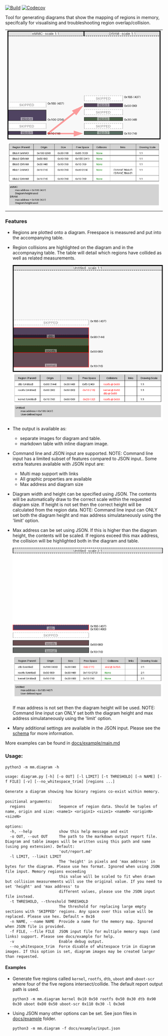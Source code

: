 [![Build](https://github.com/cracked-machine/mmdiagram/actions/workflows/python-app.yml/badge.svg)](https://github.com/cracked-machine/mmdiagram/actions/workflows/python-app.yml)
[![Codecov](https://img.shields.io/codecov/c/github/cracked-machine/mmdiagram)](https://app.codecov.io/gh/cracked-machine/mmdiagram)

Tool for generating diagrams that show the mapping of regions in memory, specifcally for visualising and troubleshooting region overlap/collision.

||
|:-:|
|![](docs/example/example_two_maps_diagram.png)|
|![](docs/example/example_two_maps_table.png)|

### Features

- Regions are plotted onto a diagram. Freespace is measured and put into the accompanying table.
- Region collisions are highlighted on the diagram and in the accompnaying table. The table will detail which regions have collided as well as related measurements.

  ![](docs/example/example_region_collisions_diagram.png)
  ![](docs/example/example_region_collisions_table.png)

- The output is available as:
    - separate images for diagram and table.
    - markdown table with inline diagram image.
- Command line and JSON input are supported. NOTE: Command line input has a limited subset of features compared to JSON input.. Some extra features available with JSON input are:
    - Multi map support with links
    - All graphic properties are available
    - Max address and diagram size

- Diagram width and height can be specified using JSON. The contents will be automatically draw to the correct scale within the requested diagram size. If height is not set then the correct height will be calculated from the region data. NOTE: Command line input can ONLY set both the diagram height and max address simulataneously using the 'limit' option. 
- Max address can be set using JSON. If this is higher than the diagram height, the contents will be scaled. If regions exceed this max address, the collision will be highlighted both in the diagram and table. 

  ![](docs/example/example_end_collision_diagram.png)
  ![](docs/example/example_end_collision_table.png)

  If max address is not set then the diagram height will be used. NOTE: Command line input can ONLY set both the diagram height and max address simulataneously using the 'limit' option.

- Many additional settings are available in the JSON input. Please see the [schema](mm/schema.json) for more information. 


More examples can be found in [docs/example/main.md](docs/example/main.md)

### Usage:

```
python3 -m mm.diagram -h
```

```
usage: diagram.py [-h] [-o OUT] [-l LIMIT] [-t THRESHOLD] [-n NAME] [-f FILE] [-v] [--no_whitespace_trim] [regions ...]

Generate a diagram showing how binary regions co-exist within memory.

positional arguments:
  regions               Sequence of region data. Should be tuples of name, origin and size: <name1> <origin1> <size1> <nameN> <originN> <sizeN>

options:
  -h, --help            show this help message and exit
  -o OUT, --out OUT     The path to the markdown output report file. Diagram and table images will be written using this path and name (using png extension). Default:
                        'out/report.md'
  -l LIMIT, --limit LIMIT
                        The 'height' in pixels and 'max address' in bytes for the diagram. Please use hex format. Ignored when using JSON file input. Memory regions exceeding
                        this value will be scaled to fit when drawn but collision measurements will use the original value. If you need to set 'height' and 'max address' to
                        different values, please use the JSON input file instead.
  -t THRESHOLD, --threshold THRESHOLD
                        The threshold for replacing large empty sections with 'SKIPPED' regions. Any space over this value will be replaced. Please use hex. Default = 0x16
  -n NAME, --name NAME  Provide a name for the memory map. Ignored when JSON file is provided.
  -f FILE, --file FILE  JSON input file for multiple memory maps (and links) support. Please see docs/example for help.
  -v                    Enable debug output.
  --no_whitespace_trim  Force disable of whitespace trim in diagram images. If this option is set, diagram images may be created larger than requested.
```

#### Examples

- Generate five regions called `kernel`, `rootfs`, `dtb`, `uboot` and `uboot-scr` where four of the five regions intersect/collide. The default report output path is used. 

    ```
    python3 -m mm.diagram kernel 0x10 0x50 rootfs 0x50 0x30 dtb 0x90 0x30 uboot 0xD0 0x50 uboot-scr 0x110 0x30 -l 0x3e8
    ```

- Using JSON many other options can be set. See json files in [docs/example](docs/example) folder.

    ```
    python3 -m mm.diagram -f docs/example/input.json
    ```

